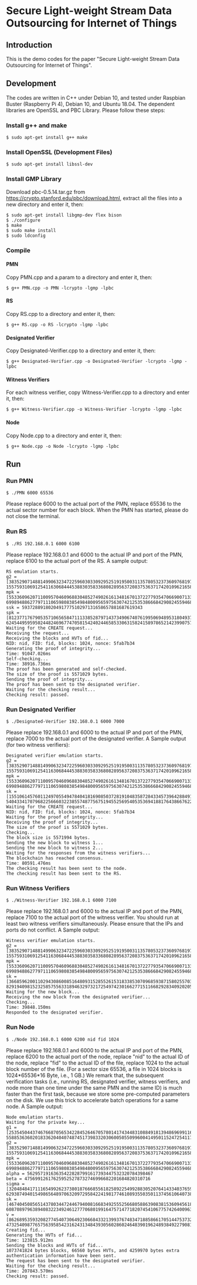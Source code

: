 # Secure Light-weight Stream Data Outsourcing for Internet of Things

## Introduction
This is the demo codes for the paper "Secure Light-weight Stream Data Outsourcing for Internet of Things".

## Development
The codes are written in C++ under Debian 10, and tested under Raspbian Buster (Raspberry Pi 4), Debian 10, and Ubuntu 18.04. The dependent libraries are OpenSSL and PBC Library. Please follow these steps:

### Install g++ and make
```
$ sudo apt-get install g++ make
```

### Install OpenSSL (Development Files)
```
$ sudo apt-get install libssl-dev
```

### Install GMP Library
Download pbc-0.5.14.tar.gz from https://crypto.stanford.edu/pbc/download.html, extract all the files into a new directory and enter it, then:
```
$ sudo apt-get install libgmp-dev flex bison
$ ./configure
$ make
$ sudo make install
$ sudo ldconfig
```

### Compile

#### PMN
Copy PMN.cpp and a.param to a directory and enter it, then:
```
$ g++ PMN.cpp -o PMN -lcrypto -lgmp -lpbc
```

#### RS
Copy RS.cpp to a directory and enter it, then:
```
$ g++ RS.cpp -o RS -lcrypto -lgmp -lpbc
```

#### Designated Verifier
Copy Designated-Verifier.cpp to a directory and enter it, then:
```
$ g++ Designated-Verifier.cpp -o Designated-Verifier -lcrypto -lgmp -lpbc
```

#### Witness Verifiers
For each witness verifier, copy Witness-Verifier.cpp to a directory and enter it, then:
```
$ g++ Witness-Verifier.cpp -o Witness-Verifier -lcrypto -lgmp -lpbc
```

#### Node
Copy Node.cpp to a directory and enter it, then:
```
$ g++ Node.cpp -o Node -lcrypto -lgmp -lpbc
```

## Run

### Run PMN
```
$ ./PMN 6000 65536
```
Please replace 6000 to the actual port of the PMN, replace 65536 to the actual sector number for each block. When the PMN has started, please do not close the terminal.

### Run RS
```
$ ./RS 192.168.0.1 6000 6100
```
Please replace 192.168.0.1 and 6000 to the actual IP and port of the PMN, replace 6100 to the actual port of the RS.
A sample output:
```
RS emulation starts.
g2 = [3835290714881499063234722596030330929525191950031135780532373609768197739884147203712326636053061263296030595072401626259528919901924379183754351262762991, 1557593106912541163068444538830358336808289563720837536371742010962165882406442235712410922255466790569518046577982578410592257310883169826417478380641560]
mpk = [5533609620711009570460968830485274902616134816701372277935470669007133656517351826248894833683530024848430029472935961659301422427480560448612504209726234, 6998948862779711106598083854984800956597563074212535386668429082455946854416018334749776610497122462554561321439543324371386730915342588251131343177589464]
ssk = 5937288918020491777510297131658657881687619343
spk = [8123771767905357106565847111338528797143734906740761995069489531804937417493084405877041673768155557534794245573406501153816614979127361974675906487152487, 6245449595950244824696774705815424024465853306315824158978652142399075735605035312575469708935487275885251010596507620679636948016188001244966223282196515]
Waiting for the CREATE request...
Receiving the request...
Receiving the blocks and HVTs of fid...
NID: nid, FID: fid, blocks: 1024, nonce: 5fab7b34
Generating the proof of integrity...
Time: 91047.026ms
Self-checking...
Time: 38916.736ms
The proof has been generated and self-checked.
The size of the proof is 5571029 bytes.
Sending the proof of integrity...
The proof has been sent to the designated verifier.
Waiting for the checking result...
Checking result: passed.

```

### Run Designated Verifier
```
$ ./Designated-Verifier 192.168.0.1 6000 7000
```
Please replace 192.168.0.1 and 6000 to the actual IP and port of the PMN, replace 7000 to the actual port of the designated verifier.
A Sample output (for two witness verifiers):
```
Designated verifier emulation starts.
g2 = [3835290714881499063234722596030330929525191950031135780532373609768197739884147203712326636053061263296030595072401626259528919901924379183754351262762991, 1557593106912541163068444538830358336808289563720837536371742010962165882406442235712410922255466790569518046577982578410592257310883169826417478380641560]
mpk = [5533609620711009570460968830485274902616134816701372277935470669007133656517351826248894833683530024848430029472935961659301422427480560448612504209726234, 6998948862779711106598083854984800956597563074212535386668429082455946854416018334749776610497122462554561321439543324371386730915342588251131343177589464]
sk = [155106145760112497055494784041816908503728191048358728433457396428849166199378413907251622644023249518954735759671794007605683689599499564744895687932419, 5404334170796822566603223855748775675194552569540535369418817643866762214113489265694539830931572434022332208357192317386931942539646672224390506690125450]
Waiting for the CREATE request...
NID: nid, FID: fid, blocks: 1024, nonce: 5fab7b34
Waiting for the proof of integrity...
Receiving the proof of integrity...
The size of the proof is 5571029 bytes.
Checking...
The block size is 5571994 bytes.
Sending the new block to witness 1...
Sending the new block to witness 2...
Waiting for the responses from the witness verifiers...
The blockchain has reached consensus.
Time: 80591.476ms
The checking result has been sent to the node.
The checking result has been sent to the RS.

```

### Run Witness Verifiers
```
$ ./Witness-Verifier 192.168.0.1 6000 7100
```
Please replace 192.168.0.1 and 6000 to the actual IP and port of the PMN, replace 7100 to the actual port of the witness verifier. You should run at least two witness verifiers simultaneously. Please ensure that the IPs and ports do not conflict.
A Sample output:
```
Witness verifier emulation starts.
g2 = [3835290714881499063234722596030330929525191950031135780532373609768197739884147203712326636053061263296030595072401626259528919901924379183754351262762991, 1557593106912541163068444538830358336808289563720837536371742010962165882406442235712410922255466790569518046577982578410592257310883169826417478380641560]
mpk = [5533609620711009570460968830485274902616134816701372277935470669007133656517351826248894833683530024848430029472935961659301422427480560448612504209726234, 6998948862779711106598083854984800956597563074212535386668429082455946854416018334749776610497122462554561321439543324371386730915342588251131343177589464]
sk = [366859620011029430860085164809315285526153183385307096859387158025570314833832077902051699797801575149295101454338211987326961049395926373830275806822214, 8291940981523258575563318946329732172549742301662771511668292834092020542710308924783878723837103996821831502962702018125174927922114832826612963203610721]
Waiting for the new block...
Receiving the new block from the designated verifier...
Checking...
Time: 39848.150ms
Responded to the designated verifier.

```

### Run Node
```
$ ./Node 192.168.0.1 6000 6200 nid fid 1024
```
Please replace 192.168.0.1 and 6000 to the actual IP and port of the PMN, replace 6200 to the actual port of the node, replace "nid" to the actual ID of the node, replace "fid" to the actual ID of the file, replace 1024 to the actual block number of the file. (For a sector size 65536, a file in 1024 blocks is 1024\*65536\*16 Byte, i.e., 1 GB.) We remark that, the subsequent verification tasks (i.e., running RS, designated verifier, witness verifiers, and node more than one time under the same PMN and the same ID) is much faster than the first task, because we store some pre-computed parameters on the disk. We use this trick to accelerate batch operations for a same node.
A Sample output:
```
Node emulation starts.
Waiting for the private key...
g1 = [2535450443746766870565342284526467057801417434483108849181394869699116102562353617038255642079319137690933321224852854656268936200035930326600588432224217, 5588536360201833620404074874517398332030600505509960041495011524725411742102414114012878819868142905200965676450544331163744582056331054130252217640985018]
g2 = [3835290714881499063234722596030330929525191950031135780532373609768197739884147203712326636053061263296030595072401626259528919901924379183754351262762991, 1557593106912541163068444538830358336808289563720837536371742010962165882406442235712410922255466790569518046577982578410592257310883169826417478380641560]
mpk = [5533609620711009570460968830485274902616134816701372277935470669007133656517351826248894833683530024848430029472935961659301422427480560448612504209726234, 6998948862779711106598083854984800956597563074212535386668429082455946854416018334749776610497122462554561321439543324371386730915342588251131343177589464]
alpha = 562957191636354228287991617393447532320784398467
beta = 475699126176259525278732746996682201684820310716
sigma = [3204848417111654992623738018766685561825892254992883052076414334037659398149264169601016585544366792875355211775236376633334228766822246332574406073222411, 6293874940154986564897063209729584224198177461089355035011374561064073812661806609590988894946388209431743051086390925207456738303112122853693798323692891]
sk = [4674045085651437803447244679400816683492555256680588639083815360945618972694108713312984337305319918963499798168580761153202767417506971407869161011678622, 6087089796389408322349246127770680199164757147718207454106775742640096364225221451398618636009520341395744752957459548424453101638304688464723229680208488]
v = [8626895359320827745407306492306684332139937674834718858661705144753732833950883986385704048629854065669057039758228136665305028706873921736669018634966799, 4732540987765756395854231624313484393056028602464839019624893849227908158228361008811490416821527887071337357033775197034563971521465479821194215248698972]
Creating fid...
Generating the HVTs of fid...
Time: 123815.912ms
Sending the blocks and HVTs of fid...
1073741824 bytes blocks, 66560 bytes HVTs, and 4259970 bytes extra authentication information have been sent.
The request has been sent to the designated verifier.
Waiting for the checking result...
Time: 207843.570ms
Checking result: passed.

```
